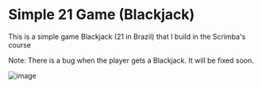 # Simple 21 Game (Blackjack)

This is a simple game Blackjack (21 in Brazil) that I build in the Scrimba's course

Note: There is a bug when the player gets a Blackjack. It will be fixed soon. 

![image](https://user-images.githubusercontent.com/86192912/160257484-bccdc56a-beb6-49e4-8c9b-ff6b1539c51c.png)


